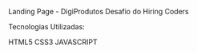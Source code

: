 Landing Page - DigiProdutos Desafio do Hiring Coders

Tecnologias Utilizadas:

HTML5
CSS3
JAVASCRIPT